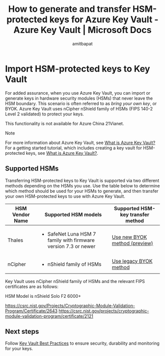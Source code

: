 ﻿---
title: How to generate and transfer HSM-protected keys for Azure Key Vault - Azure Key Vault | Microsoft Docs
description: Use this article to help you plan for, generate, and then transfer your own HSM-protected keys to use with Azure Key Vault. Also known as BYOK or bring your own key.
services: key-vault
author: amitbapat
manager: devtiw
tags: azure-resource-manager

ms.service: key-vault
ms.subservice: keys
ms.topic: conceptual
ms.date: 02/17/2020
ms.author: ambapat

---

# Import HSM-protected keys to Key Vault

For added assurance, when you use Azure Key Vault, you can import or generate keys in hardware security modules (HSMs) that never leave the HSM boundary. This scenario is often referred to as *bring your own key*, or BYOK. Azure Key Vault uses nCipher nShield family of HSMs (FIPS 140-2 Level 2 validated) to protect your keys.

This functionality is not available for Azure China 21Vianet.

> [!NOTE]
> For more information about Azure Key Vault, see [What is Azure Key Vault?](key-vault-overview.md)  
> For a getting started tutorial, which includes creating a key vault for HSM-protected keys, see [What is Azure Key Vault?](key-vault-overview.md).

## Supported HSMs

Transferring HSM-protected keys to Key Vault is supported via two different methods depending on the HSMs you use. Use the table below to determine which method should be used for your HSMs to  generate, and then transfer your own HSM-protected keys to use with Azure Key Vault. 

|HSM Vendor Name|Supported HSM models|Supported HSM-key transfer method|
|---|---|---|
|Thales|<ul><li>SafeNet Luna HSM 7 family with firmware version 7.3 or newer</li></ul>| [Use new BYOK method (preview)](hsm-protected-keys-vendor-agnostic-byok.md)|
|nCipher|<ul><li>nShield family of HSMs</li></ul>|[Use legacy BYOK method](hsm-protected-keys-legacy.md)|

Key Vault uses nCipher nShield family of HSMs and the relevant FIPS certificates are as follows:
	
HSM Model is nShield Solo F2 6000+
	
https://csrc.nist.gov/Projects/Cryptographic-Module-Validation-Program/Certificate/2643 
https://csrc.nist.gov/projects/cryptographic-module-validation-program/certificate/2121

## Next steps

Follow [Key Vault Best Practices](key-vault-best-practices.md) to ensure security, durability and monitoring for your keys.
